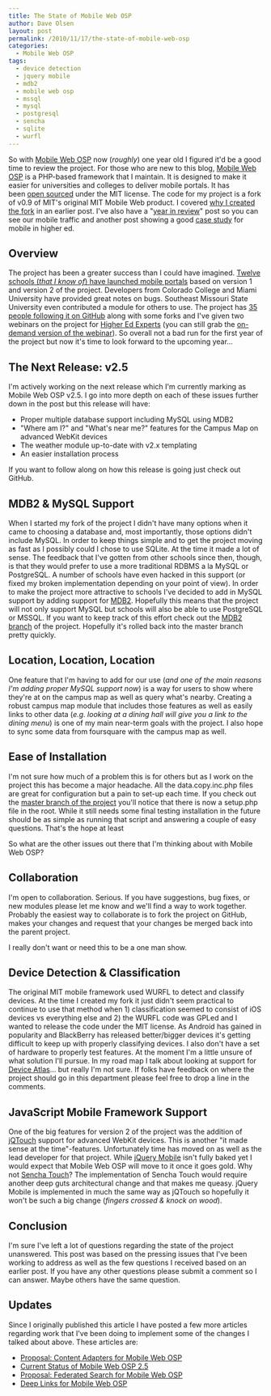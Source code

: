 ```yaml
---
title: The State of Mobile Web OSP
author: Dave Olsen
layout: post
permalink: /2010/11/17/the-state-of-mobile-web-osp
categories:
  - Mobile Web OSP
tags:
  - device detection
  - jquery mobile
  - mdb2
  - mobile web osp
  - mssql
  - mysql
  - postgresql
  - sencha
  - sqlite
  - wurfl
---
```

So with [Mobile Web OSP][1] now (*roughly*) one year old I figured it'd be a good time to review the project. For those who are new to this blog, [Mobile Web OSP][1] is a PHP-based framework that I maintain. It is designed to make it easier for universities and colleges to deliver mobile portals. It has been [open sourced][2] under the MIT license. The code for my project is a fork of v0.9 of MIT's original MIT Mobile Web product. I covered [why I created the fork][3] in an earlier post. I've also have a "[year in review][4]" post so you can see our mobile traffic and another post showing a good [case study][5] for mobile in higher ed.

## Overview

The project has been a greater success than I could have imagined. [Twelve schools (*that I know of*) have launched mobile portals][6] based on version 1 and version 2 of the project. Developers from Colorado College and Miami University have provided great notes on bugs. Southeast Missouri State University even contributed a module for others to use. The project has [35 people following it on GitHub][7] along with some forks and I've given two webinars on the project for [Higher Ed Experts][8] (you can still grab the [on-demand version of the webinar][9]). So overall not a bad run for the first year of the project but now it's time to look forward to the upcoming year…

## The Next Release: v2.5

I'm actively working on the next release which I'm currently marking as Mobile Web OSP v2.5. I go into more depth on each of these issues further down in the post but this release will have:

*   Proper multiple database support including MySQL using MDB2
*   "Where am I?" and "What's near me?" features for the Campus Map on advanced WebKit devices
*   The weather module up-to-date with v2.x templating
*   An easier installation process

If you want to follow along on how this release is going just check out GitHub.

## MDB2 & MySQL Support

When I started my fork of the project I didn't have many options when it came to choosing a database and, most importantly, those options didn't include MySQL. In order to keep things simple and to get the project moving as fast as I possibly could I chose to use SQLite. At the time it made a lot of sense. The feedback that I've gotten from other schools since then, though, is that they would prefer to use a more traditional RDBMS a la MySQL or PostgreSQL. A number of schools have even hacked in this support (or fixed my broken implementation depending on your point of view). In order to make the project more attractive to schools I've decided to add in MySQL support by adding support for [MDB2][10]. Hopefully this means that the project will not only support MySQL but schools will also be able to use PostgreSQL or MSSQL. If you want to keep track of this effort check out the [MDB2 branch][11] of the project. Hopefully it's rolled back into the master branch pretty quickly.

## Location, Location, Location

One feature that I'm having to add for our use (*and one of the main reasons I'm adding proper MySQL support now*) is a way for users to show where they're at on the campus map as well as query what's nearby. Creating a robust campus map module that includes those features as well as easily links to other data (*e.g. looking at a dining hall will give you a link to the dining menu*) is one of my main near-term goals with the project. I also hope to sync some data from foursquare with the campus map as well.

## Ease of Installation

I'm not sure how much of a problem this is for others but as I work on the project this has become a major headache. All the data.copy.inc.php files are great for configuration but a pain to set-up each time. If you check out the [master branch of the project][12] you'll notice that there is now a setup.php file in the root. While it still needs some final testing installation in the future should be as simple as running that script and answering a couple of easy questions. That's the hope at least

So what are the other issues out there that I'm thinking about with Mobile Web OSP?

## Collaboration

I'm open to collaboration. Serious. If you have suggestions, bug fixes, or new modules please let me know and we'll find a way to work together. Probably the easiest way to collaborate is to fork the project on GitHub, makes your changes and request that your changes be merged back into the parent project.

I really don't want or need this to be a one man show.

## Device Detection & Classification

The original MIT mobile framework used WURFL to detect and classify devices. At the time I created my fork it just didn't seem practical to continue to use that method when 1) classification seemed to consist of iOS devices vs everything else and 2) the WURFL code was GPLed and I wanted to release the code under the MIT license. As Android has gained in popularity and BlackBerry has released better/bigger devices it's getting difficult to keep up with properly classifying devices. I also don't have a set of hardware to properly test features. At the moment I'm a little unsure of what solution I'll pursue. In my road map I talk about looking at support for [Device Atlas][13]… but really I'm not sure. If folks have feedback on where the project should go in this department please feel free to drop a line in the comments.

## JavaScript Mobile Framework Support

One of the big features for version 2 of the project was the addition of [jQTouch][14] support for advanced WebKit devices. This is another "it made sense at the time"-features. Unfortunately time has moved on as well as the lead developer for that project. While [jQuery Mobile][15] isn't fully baked yet I would expect that Mobile Web OSP will move to it once it goes gold. Why not [Sencha Touch][16]? The implementation of Sencha Touch would require another deep guts architectural change and that makes me queasy. jQuery Mobile is implemented in much the same way as jQTouch so hopefully it won't be such a big change (*fingers crossed & knock on wood*).

## Conclusion

I'm sure I've left a lot of questions regarding the state of the project unanswered. This post was based on the pressing issues that I've been working to address as well as the few questions I received based on an earlier post. If you have any other questions please submit a comment so I can answer. Maybe others have the same question.

## Updates

Since I originally published this article I have posted a few more articles regarding work that I've been doing to implement some of the changes I talked about above. These articles are:

*   [Proposal: Content Adapters for Mobile Web OSP][17]
*   [Current Status of Mobile Web OSP 2.5][18]
*   [Proposal: Federated Search for Mobile Web OSP][19]
*   [Deep Links for Mobile Web OSP][20]

 [1]: http://mobilewebosp.pbworks.com/
 [2]: http://github.com/dmolsen/MIT-Mobile-Web/
 [3]: http://www.dmolsen.com/mobile-in-higher-ed/?p=63
 [4]: http://www.dmolsen.com/mobile-in-higher-ed/?p=117
 [5]: http://www.dmolsen.com/mobile-in-higher-ed/?p=10
 [6]: http://mobilewebosp.pbworks.com/w/page/27924444/Schools-Using-This-Project
 [7]: https://github.com/dmolsen/MIT-Mobile-Web
 [8]: http://higheredexperts.com/edu/
 [9]: http://higheredexperts.com/edu/webinar/going-mobile/
 [10]: http://pear.php.net/package/MDB2/
 [11]: https://github.com/dmolsen/MIT-Mobile-Web/tree/mdb2
 [12]: https://github.com/dmolsen/MIT-Mobile-Web/tree/master
 [13]: http://deviceatlas.com/
 [14]: http://www.jqtouch.com/
 [15]: http://jquerymobile.com/
 [16]: http://www.sencha.com/products/touch/
 [17]: http://www.dmolsen.com/mobile-in-higher-ed/?p=154
 [18]: http://www.dmolsen.com/mobile-in-higher-ed/?p=157
 [19]: http://www.dmolsen.com/mobile-in-higher-ed/?p=159
 [20]: http://www.dmolsen.com/mobile-in-higher-ed/?p=167